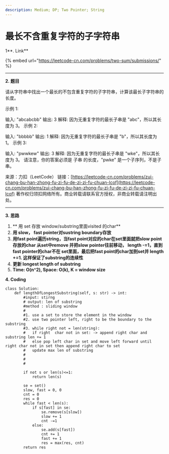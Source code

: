 ```yaml
---
description: Medium; DP; Two Pointer; String
---
```


# 最长不含重复字符的子字符串

1**. Link**

{% embed url="https://leetcode-cn.com/problems/two-sum/submissions/" %}

****

**2. 题目**

请从字符串中找出一个最长的不包含重复字符的子字符串，计算该最长子字符串的长度。

示例 1:

输入: "abcabcbb" 输出: 3 解释: 因为无重复字符的最长子串是 "abc"，所以其长度为 3。 示例 2:

输入: "bbbbb" 输出: 1 解释: 因为无重复字符的最长子串是 "b"，所以其长度为 1。 示例 3:

输入: "pwwkew" 输出: 3 解释: 因为无重复字符的最长子串是 "wke"，所以其长度为 3。 请注意，你的答案必须是 子串 的长度，"pwke" 是一个子序列，不是子串。

来源：力扣（LeetCode） 链接：[https://leetcode-cn.com/problems/zui-chang-bu-han-zhong-fu-zi-fu-de-zi-zi-fu-chuan-lcof](https://leetcode-cn.com/problems/zui-chang-bu-han-zhong-fu-zi-fu-de-zi-zi-fu-chuan-lcof) 著作权归领扣网络所有。商业转载请联系官方授权，非商业转载请注明出处。



****

**3. 思路**

1. ** 用 set 存放 window/substring里面visited 的char**
2. **用 slow， fast pointer对sustring boundary存放**
3. **用fast point遍历string，当fast point对应的char在set里面就把slow point存放的char 从set中remove 并把slow pointer往前移动， length -=1，直到fast pointer的char不在 set里面，最后把fast point的char加到set并 length +=1. 这样保证了substring的连续性**
4. **更新 longest length of substring**
5. **Time: O(n^2), Space: O(k), K = window size**

**4. Coding**

```
class Solution:
    def lengthOfLongestSubstring(self, s: str) -> int:
        #input: stirng
        # output: len of substring
        #method : sliding window
        #
        #1. use a set to store the element in the window
        #2. use two pointer left, right to be the boundary to the substring
        #3. while right not = len(string):
        #   if right  char not in set: -> append right char and substring len += 1
        #   else pop left char in set and move left forward until right char not in set then append right char to set
        #   update max len of substring
        #
        #
        #

        if not s or len(s)<=1:
            return len(s)
        
        se = set()
        slow, fast = 0, 0 
        cnt = 0
        res = 0
        while fast < len(s):
            if s[fast] in se:
                se.remove(s[slow])
                slow += 1
                cnt -=1
            else:
                se.add(s[fast])
                cnt += 1
                fast += 1
                res = max(res, cnt)
        return res
        
```

